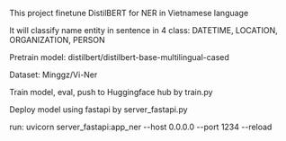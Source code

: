 This project finetune DistilBERT for NER in Vietnamese language

It will classify name entity in sentence in 4 class: DATETIME, LOCATION, ORGANIZATION, PERSON

Pretrain model: distilbert/distilbert-base-multilingual-cased

Dataset: Minggz/Vi-Ner

Train model, eval, push to Huggingface hub by train.py

Deploy model using fastapi by server_fastapi.py

run: uvicorn server_fastapi:app_ner --host 0.0.0.0 --port 1234 --reload